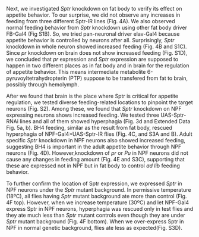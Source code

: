 

Next, we investigated _Sptr_ knockdown on fat body to verify its effect on appetite behavior. To our surprise, we did not observe any increases in feeding from three different Sptr-IR lines (Fig. 4A). We also observed normal feeding behavior from _Sptr_ knockdown using other fat body driver FB-Gal4 (Fig S1B). So, we tried pan-neuronal driver elav-Gal4 because appetite behavior is controlled by neurons after all. Surprisingly, _Sptr_ knockdown in whole neuron showed increased feeding (Fig. 4B and S1C). Since _pr_ knockdown on brain does not show increased feeding (Fig. S1D), we concluded that _pr_ expression and _Sptr_ expression are supposed to happen in two different places as in fat body and in brain for the regulation of appetite behavior. This means intermediate metabolite 6-pyruvoyltetrahydropterin (PTP) suppose to be transfered from fat to brain, possibly through hemolymph. 

After we found that brain is the place where Sptr is critical for appetite regulation, we tested diverse feeding-related locations to pinpoint the target neurons (Fig. S2). Among these, we found that _Sptr_ knockdown on NPF expressing neurons shows increased feeding. We tested three UAS-Sptr-RNAi lines and all of them showed hyperphagia (Fig. 3d and Extended Data Fig. 5a, b). BH4 feeding, similar as the result from fat body, rescued hyperphagia of NPF-Gal4>UAS-Sptr-IR flies (Fig. 4C, and S3A and B). Adult specific _Sptr_ knockdown in NPF neurons also showed increased feeding, suggesting BH4 is important in the adult appetite behavior through NPF neurons (Fig. 4D). However,knockdown of _pr_ or _Pu_ in NPF neurons did not cause any changes in feeding amount (Fig. 4E and S3C), supporting that these are expressed not in NPF but in fat body to control _ad lib_ feeding behavior. 

To further confirm the location of Sptr expression, we expressed _Sptr_ in NPF neurons under the _Sptr_ mutant background.  In permissive temperature (18ºC), all flies having _Sptr_ mutant background ate more than control (Fig. 4F top). However, when we increase temperature (30ºC) and let NPF-Gal4 express Sptr in NPF neurons, hyperphagia was rescued only in test flies and they ate much less than _Sptr_ mutant controls even though they are under _Sptr_ mutant background (Fig. 4F bottom). When we over-express Sptr in NPF in normal genetic background, flies ate less as expected(Fig. S3D).
 


